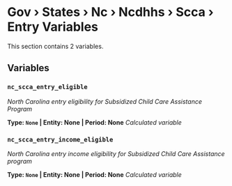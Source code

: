 # Gov › States › Nc › Ncdhhs › Scca › Entry Variables

This section contains 2 variables.

## Variables

### `nc_scca_entry_eligible`
*North Carolina entry eligibility for Subsidized Child Care Assistance Program*

**Type: `None` | Entity: None | Period: None**
*Calculated variable*

### `nc_scca_entry_income_eligible`
*North Carolina entry income eligibility for Subsidized Child Care Assistance program*

**Type: `None` | Entity: None | Period: None**
*Calculated variable*
